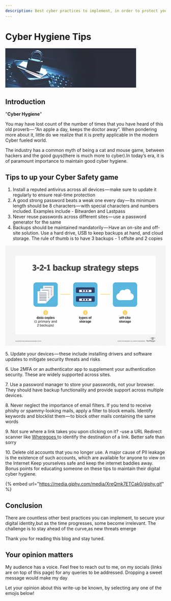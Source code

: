 ```yaml
---
description: Best cyber practices to implement, in order to protect your digital identity
---
```


# Cyber Hygiene Tips

![](../.gitbook/assets/10.jfif)

## Introduction

"**Cyber Hygiene**"

You may have lost count of the number of times that you have heard of this old proverb — “An apple a day, keeps the doctor away”. When pondering more about it, little do we realize that it is pretty applicable in the modern Cyber fueled world.

The industry has a common myth of being a cat and mouse game, between hackers and the good guys(there is much more to cyber).In today’s era, it is of paramount importance to maintain good cyber hygiene.

## Tips to up your Cyber Safety game

1. Install a reputed antivirus across all devices — make sure to update it regularly to ensure real-time protection
2. A good strong password beats a weak one every day — Its minimum length should be 8 characters — with special characters and numbers included. Examples include - Bitwarden and Lastpass
3. Never reuse passwords across different sites — use a password generator for the same
4. Backups should be maintained mandatorily — Have an on-site and off-site solution. Use a hard drive, USB to keep backups at hand, and cloud storage. The rule of thumb is to have 3 backups - 1 offsite and 2 copies

![](<../.gitbook/assets/11 (1).png>)

5\. Update your devices — these include installing drivers and software updates to mitigate security threats and risks

6\. Use 2MFA or an authenticator app to supplement your authentication security. These are widely supported across sites.

7\. Use a password manager to store your passwords, not your browser. They should have backup functionality and provide support across multiple devices.

8\. Never neglect the importance of email filters. If you tend to receive phishy or spammy-looking mails, apply a filter to block emails. Identify keywords and blocklist them — to block other mails containing the same words

9\. Not sure where a link takes you upon clicking on it? -use a URL Redirect scanner like [Wheregoes ](https://wheregoes.com/)to identify the destination of a link. Better safe than sorry

10\. Delete old accounts that you no longer use. A major cause of PII leakage is the existence of such accounts, which are available for anyone to view on the Internet Keep yourselves safe and keep the internet baddies away. Bonus points for educating someone on these tips to maintain their digital cyber hygiene.

{% embed url="https://media.giphy.com/media/XreQmk7ETCak0/giphy.gif" %}

## Conclusion

There are countless other best practices you can implement, to secure your digital identity,but as the time progresses, some become irrelevant. The challenge is to stay ahead of the curve,as new threats emerge

Thank you for reading this blog and stay tuned.

## Your opinion matters

My audience has a voice. Feel free to reach out to me, on my socials (links are on top of this page) for any queries to be addressed. Dropping a sweet message would make my day

Let your opinion about this write-up be known, by selecting any one of the emojis below!
